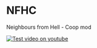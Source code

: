 # NFHC
Neighbours from Hell - Coop mod

[![Test video on youtube](https://i.imgur.com/WMwhpCD.jpg)](https://youtu.be/eV2jI3lcOOw)
